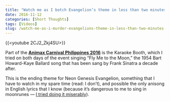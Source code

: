 ```yaml
---
title: "Watch me as I botch Evangelion’s theme in less than two minutes"
date: 2016-11-12
categories: [Short Thoughts]
tags: [Videos]
slug: /watch-me-as-i-murder-evangelions-theme-in-less-than-two-minutes-71f4f8681b75
---
```


{{<youtube 2CJ2_Zkj4SU>}}

Part of the [**Animax Carnival Philippines 2016**](/animax-carnival-philippines-2016-aff968d2a10a) is the Karaoke Booth, which I tried on both days of the event singing “Fly Me to the Moon,” the 1954 Bart Howard-Kaye Ballard song that has been sang by Frank Sinatra a decade after.

This is the ending theme for Neon Genesis Evangelion, something that I have to watch in my spare time (read: I don’t), and possible the only anisong in English lyrics that I know (because it’s dangerous to me to sing in moonrunes — [I tried doing it miserably](/divisoria-timog-ave-22-october-2016-ba83bd0b9fdb)).

